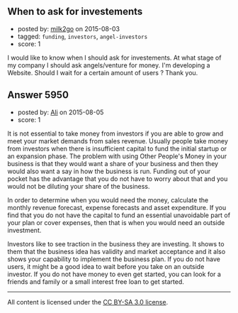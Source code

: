 ## When to ask for investements

- posted by: [milk2go](https://stackexchange.com/users/6638344/milk2go) on 2015-08-03
- tagged: `funding`, `investors`, `angel-investors`
- score: 1

<p>I would like to know when I should ask for investements. At what stage of my company I should ask angels/venture for money. I'm developing a Website. Should I wait for a certain amount of users ? Thank you.</p>



## Answer 5950

- posted by: [Ali](https://stackexchange.com/users/2815644/ali) on 2015-08-05
- score: 1

<p>It is not essential to take money from investors if you are able to grow and meet your market demands from sales revenue. Usually people take money from investors when there is insufficient capital to fund the initial startup or an expansion phase. The problem with using Other People's Money in your business is that they would want a share of your business and then they would also want a say in how the business is run. Funding out of your pocket has the advantage that you do not have to worry about that and you would not be diluting your share of the business. </p>

<p>In order to determine when you would need the money, calculate the monthly revenue  forecast, expense forecasts and asset expenditure. If you find that you do not have the capital to fund an essential unavoidable part of your plan or cover expenses, then that is when you would need an outside investment. </p>

<p>Investors like to see traction in the business they are investing. It shows to them that the business idea has validity and market acceptance and it also shows your capability to implement the business plan. If you do not have users, it might be a good idea to wait before you take on an outside investor. If you do not have money to even get started, you can look for a friends and family or a small interest free loan to get started.</p>




---

All content is licensed under the [CC BY-SA 3.0 license](https://creativecommons.org/licenses/by-sa/3.0/).
